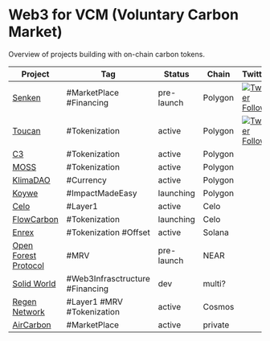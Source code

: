# Web3 for VCM (Voluntary Carbon Market)

Overview of projects building with on-chain carbon tokens.

|                           Project                           |               Tag               |   Status   |  Chain  |                                                       Twitter                                                       |
| ----------------------------------------------------------- | ------------------------------- | ---------- | ------- | ------------------------------------------------------------------------------------------------------------------- |
| [Senken](https://senken.io)                                 | #MarketPlace #Financing         | pre-launch | Polygon | [![Twitter Follow](https://img.shields.io/twitter/follow/Senken_io?label=Senken_io)](https://twitter.com/Senken_io) |
| [Toucan](https://toucan.earth/)                             | #Tokenization                   | active     | Polygon | [![Twitter Follow](https://img.shields.io/twitter/follow/ToucanProtocol?label=ToucanProtocol)](https://twitter.com/Senken_io)                                                                                                                    |
| [C3](https://www.c3.app/)                                   | #Tokenization                   | active     | Polygon |                                                                                                                     |
| [MOSS](https://www.moss.earth/)                             | #Tokenization                   | active     | Polygon |                                                                                                                     |
| [KlimaDAO](https://www.klimadao.finance/)                   | #Currency                       | active     | Polygon |                                                                                                                     |
| [Koywe](https://www.koywe.eco/)                             | #ImpactMadeEasy                 | launching  | Polygon |                                                                                                                     |
| [Celo](https://celo.org/)                                   | #Layer1                         | active     | Celo    |                                                                                                                     |
| [FlowCarbon](https://www.flowcarbon.com/)                   | #Tokenization                   | launching  | Celo    |                                                                                                                     |
| [Enrex](https://enrex.io/)                                  | #Tokenization #Offset           | active     | Solana  |                                                                                                                     |
| [Open Forest Protocol](https://www.openforestprotocol.org/) | #MRV                            | pre-launch | NEAR    |                                                                                                                     |
| [Solid World](solid.world)                                  | #Web3Infrasctructure #Financing | dev        | multi?  |                                                                                                                     |
| [Regen Network](https://www.regen.network/)                 | #Layer1 #MRV #Tokenization      | active     | Cosmos  |                                                                                                                     |
| [AirCarbon](https://www.aircarbon.co/)                      | #MarketPlace                    | active     | private |                                                                                                                     |


